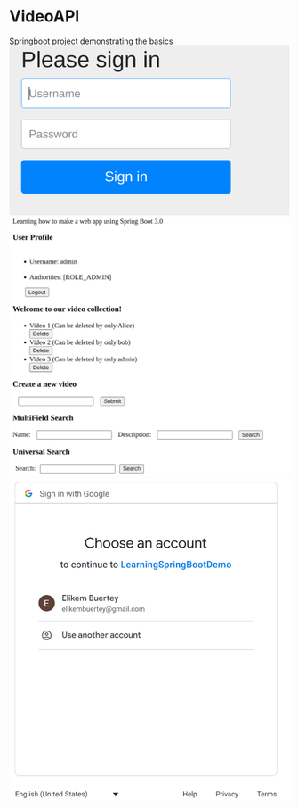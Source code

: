 # VideoAPI
Springboot project demonstrating the basics 
![Alt text](./login_page.png?raw=true "Login Page")
![Alt text](./main_page.png?raw=true "Main Page")
![Alt text](./google_authentication_page.png?raw=true "Google Authentication Page")
